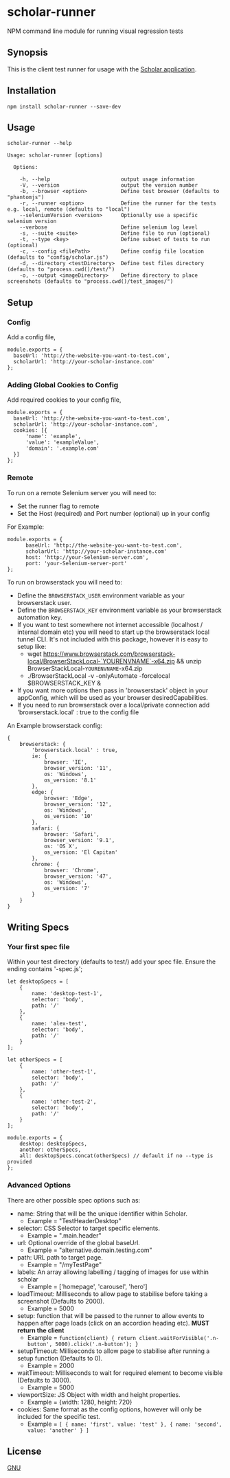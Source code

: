 # scholar-runner
NPM command line module for running visual regression tests

## Synopsis

This is the client test runner for usage with the [Scholar application](http://github.com/alexnaish/scholar).

## Installation

`npm install scholar-runner --save-dev`

## Usage

`scholar-runner --help`

    Usage: scholar-runner [options]

      Options:

        -h, --help                       output usage information
        -V, --version                    output the version number
        -b, --browser <option>           Define test browser (defaults to "phantomjs")
        -r, --runner <option>            Define the runner for the tests e.g. local, remote (defaults to "local")
        --seleniumVersion <version>      Optionally use a specific selenium version
        --verbose                        Define selenium log level
        -s, --suite <suite>              Define file to run (optional)
        -t, --type <key>                 Define subset of tests to run (optional)
        -c, --config <filePath>          Define config file location (defaults to "config/scholar.js")
        -d, --directory <testDirectory>  Define test files directory (defaults to "process.cwd()/test/")
        -o, --output <imageDirectory>    Define directory to place screenshots (defaults to "process.cwd()/test_images/")

## Setup

### Config

Add a config file,

    module.exports = {
      baseUrl: 'http://the-website-you-want-to-test.com',
      scholarUrl: 'http://your-scholar-instance.com'
    };


### Adding Global Cookies to Config

Add required cookies to your config file,

    module.exports = {
      baseUrl: 'http://the-website-you-want-to-test.com',
      scholarUrl: 'http://your-scholar-instance.com',
      cookies: [{
          'name': 'example',
          'value': 'exampleValue',
          'domain': '.example.com'
      }]
    };

### Remote

To run on a remote Selenium server you will need to:

* Set the runner flag to remote
* Set the Host (required) and Port number (optional) up in your config

For Example:

    module.exports = {
          baseUrl: 'http://the-website-you-want-to-test.com',
          scholarUrl: 'http://your-scholar-instance.com'
          host: 'http://your-Selenium-server.com',
          port: 'your-Selenium-server-port'
    };


To run on browserstack you will need to:

* Define the `BROWSERSTACK_USER` environment variable as your browserstack user.
* Define the `BROWSERSTACK_KEY` environment variable as your browserstack automation key.
* If you want to test somewhere not internet accessible (localhost / internal domain etc) you will need to start up the browserstack local tunnel CLI. It's not included with this package, however it is easy to setup like:
    * wget https://www.browserstack.com/browserstack-local/BrowserStackLocal-`YOURENVNAME`-x64.zip && unzip BrowserStackLocal-`YOURENVNAME`-x64.zip
    * ./BrowserStackLocal -v -onlyAutomate -forcelocal $BROWSERSTACK_KEY &
* If you want more options then pass in 'browserstack' object in your appConfig, which will be used as your browser desiredCapabilities. 
* If you need to run browserstack over a local/private connection add 'browserstack.local' : true to the config file 

An Example browserstack config:

    {
        browserstack: {
            'browserstack.local' : true,
            ie: {
                browser: 'IE',
                browser_version: '11',
                os: 'Windows',
                os_version: '8.1'
            },
            edge: {
                browser: 'Edge',
                browser_version: '12',
                os: 'Windows',
                os_version: '10'
            },
            safari: {
                browser: 'Safari',
                browser_version: '9.1',
                os: 'OS X',
                os_version: 'El Capitan'
            },
            chrome: {
                browser: 'Chrome',
                browser_version: '47',
                os: 'Windows',
                os_version: '7'
            }
        }
    }

## Writing Specs

### Your first spec file


Within your test directory (defaults to test/) add your spec file. Ensure the ending contains '-spec.js';

    let desktopSpecs = [
        {
            name: 'desktop-test-1',
            selector: 'body',
            path: '/'
        },
        {
            name: 'alex-test',
            selector: 'body',
            path: '/'
        }
    ];

    let otherSpecs = [
        {
            name: 'other-test-1',
            selector: 'body',
            path: '/'
        },
        {
            name: 'other-test-2',
            selector: 'body',
            path: '/'
        }
    ];

    module.exports = {
        desktop: desktopSpecs,
        another: otherSpecs,
        all: desktopSpecs.concat(otherSpecs) // default if no --type is provided
    };

### Advanced Options

There are other possible spec options such as:

* name: String that will be the unique identifier within Scholar.
    * Example = "TestHeaderDesktop"
* selector: CSS Selector to target specific elements.
    * Example = ".main.header"
* url: Optional override of the global baseUrl.
    * Example = "alternative.domain.testing.com"
* path: URL path to target page.
    * Example = "/myTestPage"
* labels: An array allowing labelling / tagging of images for use within scholar
    * Example = ['homepage', 'carousel', 'hero']
* loadTimeout: Milliseconds to allow page to stabilise before taking a screenshot (Defaults to 2000).
    * Example = 5000
* setup: function that will be passed to the runner to allow events to happen after page loads (click on an accordion heading etc). **MUST return the client**
    * Example = `function(client) {
        return client.waitForVisible('.n-button', 5000).click('.n-button');
     }`
* setupTimeout: Milliseconds to allow page to stabilise after running a setup function (Defaults to 0).
    * Example = 2000
* waitTimeout: Milliseconds to wait for required element to become visible (Defaults to 3000).
    * Example = 5000
* viewportSize: JS Object with width and height properties.
    * Example = {width: 1280, height: 720}
* cookies: Same format as the config options, however will only be included for the specific test.
    * Example = `[
                    {
                        name: 'first',
                        value: 'test'
                    },
                    {
                        name: 'second',
                        value: 'another'
                    }
                ]`


## License

[GNU](LICENSE)
